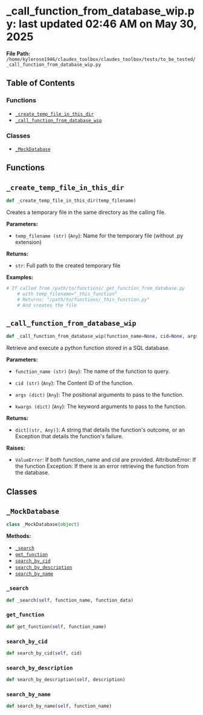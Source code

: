 # _call_function_from_database_wip.py: last updated 02:46 AM on May 30, 2025

**File Path:** `/home/kylerose1946/claudes_toolbox/claudes_toolbox/tests/to_be_tested/_call_function_from_database_wip.py`

## Table of Contents

### Functions

- [`_create_temp_file_in_this_dir`](#_create_temp_file_in_this_dir)
- [`_call_function_from_database_wip`](#_call_function_from_database_wip)

### Classes

- [`_MockDatabase`](#_mockdatabase)

## Functions

## `_create_temp_file_in_this_dir`

```python
def _create_temp_file_in_this_dir(temp_filename)
```

Creates a temporary file in the same directory as the calling file.

**Parameters:**

- `temp_filename (str)` (`Any`): Name for the temporary file (without .py extension)

**Returns:**

- `str`: Full path to the created temporary file

**Examples:**

```python
# If called from /path/to/functions/_get_function_from_database.py
    # with temp_filename="_this_function"
    # Returns: "/path/to/functions/_this_function.py"
    # And creates the file
```

## `_call_function_from_database_wip`

```python
def _call_function_from_database_wip(function_name=None, cid=None, args={...}, kwargs={...})
```

Retrieve and execute a python function stored in a SQL database.

**Parameters:**

- `function_name (str)` (`Any`): The name of the function to query.

- `cid (str)` (`Any`): The Content ID of the function.

- `args (dict)` (`Any`): The positional arguments to pass to the function.

- `kwargs (dict)` (`Any`): The keyword arguments to pass to the function.

**Returns:**

- `dict[(str, Any)]`: A string that details the function's outcome, or an Exception that details the function's failure.

**Raises:**

- `ValueError`: If both function_name and cid are provided.
AttributeError: If the function
Exception: If there is an error retrieving the function from the database.

## Classes

## `_MockDatabase`

```python
class _MockDatabase(object)
```

**Methods:**

- [`_search`](#_search)
- [`get_function`](#get_function)
- [`search_by_cid`](#search_by_cid)
- [`search_by_description`](#search_by_description)
- [`search_by_name`](#search_by_name)

### `_search`

```python
def _search(self, function_name, function_data)
```

### `get_function`

```python
def get_function(self, function_name)
```

### `search_by_cid`

```python
def search_by_cid(self, cid)
```

### `search_by_description`

```python
def search_by_description(self, description)
```

### `search_by_name`

```python
def search_by_name(self, function_name)
```
